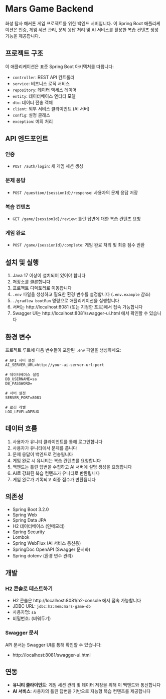 # Mars Game Backend

화성 탐사 해커톤 게임 프로젝트를 위한 백엔드 서버입니다. 이 Spring Boot 애플리케이션은 인증, 게임 세션 관리, 문제 응답 처리 및 AI 서비스를 활용한 복습 컨텐츠 생성 기능을 제공합니다.

## 프로젝트 구조

이 애플리케이션은 표준 Spring Boot 아키텍처를 따릅니다:

- `controller`: REST API 컨트롤러
- `service`: 비즈니스 로직 서비스
- `repository`: 데이터 액세스 레이어
- `entity`: 데이터베이스 엔티티 모델
- `dto`: 데이터 전송 객체
- `client`: 외부 서비스 클라이언트 (AI 서버)
- `config`: 설정 클래스
- `exception`: 예외 처리

## API 엔드포인트

### 인증
- `POST /auth/login`: 새 게임 세션 생성

### 문제 응답
- `POST /question/{sessionId}/response`: 사용자의 문제 응답 저장

### 복습 컨텐츠
- `GET /game/{sessionId}/review`: 틀린 답변에 대한 복습 컨텐츠 요청

### 게임 완료
- `POST /game/{sessionId}/complete`: 게임 완료 처리 및 최종 점수 반환

## 설치 및 실행

1. Java 17 이상이 설치되어 있어야 합니다
2. 저장소를 클론합니다
3. 프로젝트 디렉토리로 이동합니다
4. `.env` 파일을 생성하고 필요한 환경 변수를 설정합니다 (`.env.example` 참조)
5. `./gradlew bootRun` 명령으로 애플리케이션을 실행합니다
6. 서버는 http://localhost:8081 (또는 지정한 포트)에서 접속 가능합니다
7. Swagger UI는 http://localhost:8081/swagger-ui.html 에서 확인할 수 있습니다

## 환경 변수

프로젝트 루트에 다음 변수들이 포함된 `.env` 파일을 생성하세요:

```
# API 서버 설정
AI_SERVER_URL=http://your-ai-server-url:port

# 데이터베이스 설정
DB_USERNAME=sa
DB_PASSWORD=

# 서버 설정
SERVER_PORT=8081

# 로깅 레벨
LOG_LEVEL=DEBUG
```

## 데이터 흐름

1. 사용자가 유니티 클라이언트를 통해 로그인합니다
2. 사용자가 유니티에서 문제를 풉니다
3. 문제 응답이 백엔드로 전송됩니다
4. 게임 완료 시 유니티는 복습 컨텐츠를 요청합니다
5. 백엔드는 틀린 답변을 수집하고 AI 서버에 설명 생성을 요청합니다
6. AI로 강화된 복습 컨텐츠가 유니티로 반환됩니다
7. 게임 완료가 기록되고 최종 점수가 반환됩니다

## 의존성

- Spring Boot 3.2.0
- Spring Web
- Spring Data JPA
- H2 데이터베이스 (인메모리)
- Spring Security
- Lombok
- Spring WebFlux (AI 서비스 통신용)
- SpringDoc OpenAPI (Swagger 문서화)
- Spring dotenv (환경 변수 관리)

## 개발

### H2 콘솔로 테스트하기

- H2 콘솔은 http://localhost:8081/h2-console 에서 접속 가능합니다
- JDBC URL: `jdbc:h2:mem:mars-game-db`
- 사용자명: `sa`
- 비밀번호: (비워두기)

### Swagger 문서

API 문서는 Swagger UI를 통해 확인할 수 있습니다:
- http://localhost:8081/swagger-ui.html

## 연동

- **유니티 클라이언트**: 게임 세션 관리 및 데이터 저장을 위해 이 백엔드와 통신합니다
- **AI 서비스**: 사용자의 틀린 답변을 기반으로 지능형 복습 컨텐츠를 제공합니다